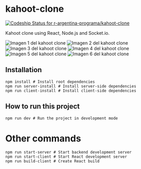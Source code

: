 # kahoot-clone

[![Codeship Status for r-argentina-programa/kahoot-clone](https://app.codeship.com/projects/9e17c857-673d-4351-bf94-bcc5eddc00cc/status?branch=master)](https://app.codeship.com/projects/415564)

Kahoot clone using React, Node.js and Socket.io.

![Imagen 1 del kahoot clone](https://i.imgur.com/E3fNak1.png)
![Imagen 2 del kahoot clone](https://i.imgur.com/2TcDG7r.png)
![Imagen 3 del kahoot clone](https://i.imgur.com/QwUJB1o.png)
![Imagen 4 del kahoot clone](https://i.imgur.com/jQEgMA5.png)
![Imagen 5 del kahoot clone](https://i.imgur.com/fsuX1ls.png)
![Imagen 6 del kahoot clone](https://i.imgur.com/xCczIp2.png)



## Installation

```
npm install # Install root dependencies
npm run server-install # Install server-side dependencies
npm run client-install # Install client-side dependencies
```

## How to run this project

```
npm run dev # Run the project in development mode
```

# Other commands

```
npm run start-server # Start backend development server
npm run start-client # Start React development server
npm run build-client # Create React build
```
